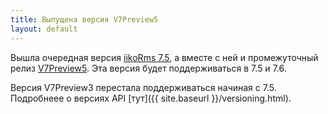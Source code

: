 ```yaml
---
title: Выпущена версия V7Preview5
layout: default
---
```


Вышла очередная версия [iikoRms 7.5](https://ru.iiko.help/articles/#!releasenotes/releasenotes-2020/a/h2__22183157), а вместе с ней и промежуточный релиз [V7Preview5](https://www.nuget.org/packages/Resto.Front.Api.V7Preview4/7.4.6020-alpha). Эта версия будет поддерживаться в 7.5 и 7.6.

Версия V7Preview3 перестала поддерживаться начиная с 7.5. Подробнеее о версиях API [тут]({{ site.baseurl }}/versioning.html).